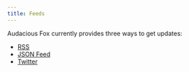 ```yaml
---
title: Feeds
---
```


Audacious Fox currently provides three ways to get updates: 

- [RSS](/feeds/main.xml)
- [JSON Feed](/feeds/main.json)
- [Twitter](https://twitter.com/audaciousfoxnet)